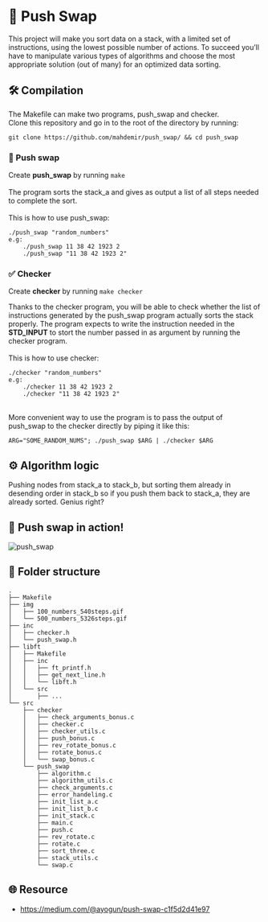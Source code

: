 # 🔄 Push Swap
This project will make you sort data on a stack, with a limited set of instructions, using
the lowest possible number of actions. To succeed you’ll have to manipulate various types of algorithms and choose the most appropriate solution (out of many) for an optimized data sorting.

## 🛠️ Compilation
The Makefile can make two programs, push_swap and checker.
\
Clone this repository and go in to the root of the directory by running:
```
git clone https://github.com/mahdemir/push_swap/ && cd push_swap
```

### 🔄 Push swap
Create **push_swap** by running ```make```
\
\
The program sorts the stack_a and gives as output a list of all steps needed to complete the sort.
\
\
This is how to use push_swap:
```
./push_swap "random_numbers"
e.g:
    ./push_swap 11 38 42 1923 2
    ./push_swap "11 38 42 1923 2"
```
### ✅ Checker
Create **checker** by running ```make checker```

Thanks to the checker program, you will be able to check whether the list of instructions generated by the push_swap program actually sorts the stack properly. The program expects to write the instruction needed in the **STD_INPUT** to stort the number passed in as argument by running the checker program.
\
\
This is how to use checker:
```
./checker "random_numbers"
e.g:
    ./checker 11 38 42 1923 2
    ./checker "11 38 42 1923 2"
```
\
More convenient way to use the program is to pass the output of push_swap to the checker directly by piping it like this:
```
ARG="SOME_RANDOM_NUMS"; ./push_swap $ARG | ./checker $ARG
```

## ⚙️ Algorithm logic
Pushing nodes from stack_a to stack_b, but sorting them already in desending order in stack_b so if you push them back to stack_a, they are already sorted. Genius right?

## 👀 Push swap in action!
![push_swap](./img/500_numbers_5326steps.gif)

## 🌳 Folder structure
```
.
├── Makefile
├── img
│   ├── 100_numbers_540steps.gif
│   └── 500_numbers_5326steps.gif
├── inc
│   ├── checker.h
│   └── push_swap.h
├── libft
│   ├── Makefile
│   ├── inc
│   │   ├── ft_printf.h
│   │   ├── get_next_line.h
│   │   └── libft.h
│   └── src
│       ├── ...
└── src
    ├── checker
    │   ├── check_arguments_bonus.c
    │   ├── checker.c
    │   ├── checker_utils.c
    │   ├── push_bonus.c
    │   ├── rev_rotate_bonus.c
    │   ├── rotate_bonus.c
    │   └── swap_bonus.c
    └── push_swap
        ├── algorithm.c
        ├── algorithm_utils.c
        ├── check_arguments.c
        ├── error_handeling.c
        ├── init_list_a.c
        ├── init_list_b.c
        ├── init_stack.c
        ├── main.c
        ├── push.c
        ├── rev_rotate.c
        ├── rotate.c
        ├── sort_three.c
        ├── stack_utils.c
        └── swap.c
```

## 🌐 Resource
- https://medium.com/@ayogun/push-swap-c1f5d2d41e97

